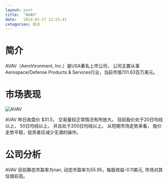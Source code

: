 ```yaml
---
layout: post
title:  "AVAV"
date:   2014-02-17 12:21:41
categories: 观点
---
```


# 简介
AVAV（AeroVironment, Inc.）是USA著名上市公司，
公司主要从事Aerospace/Defense Products & Services行业，当前市值701.63百万美元。

# 市场表现

![AVAV](http://finviz.com/chart.ashx?t=AVAV&ty=c&ta=1&p=d&s=l)

AVAV 昨日收盘价 $31.5，
交易量较正常情况有所放大。
目前股价处于20日均线以上，
50日均线以上，
并且处于200日均线以上。
从短期市场走势来看，
股价走势平稳，投资者应减少无谓的操作。

# 公司分析
AVAV 目前静态市盈率为nan, 动态市盈率为55.95，每股收益-0.11美元,
市场对其估值较高。
